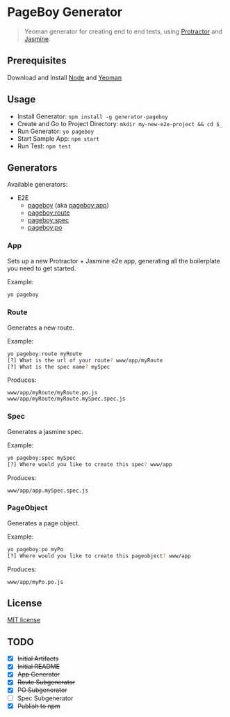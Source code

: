 # PageBoy Generator

> Yeoman generator for creating end to end tests, using [Protractor] and [Jasmine].

## Prerequisites
Download and Install [Node] and [Yeoman]

## Usage
- Install Generator: `npm install -g generator-pageboy`
- Create and Go to Project Directory: `mkdir my-new-e2e-project && cd $_`
- Run Generator: `yo pageboy`
- Start Sample App: `npm start`
- Run Test: `npm test`

## Generators

Available generators:

* E2E
    - [pageboy](#app) (aka [pageboy:app](#app))
    - [pageboy:route](#route)
    - [pageboy:spec](#spec)
    - [pageboy:po](#pageobject)

### App
Sets up a new Protractor + Jasmine e2e app, generating all the boilerplate you need to get started.

Example:
```bash
yo pageboy
```

### Route
Generates a new route.

Example:
```bash
yo pageboy:route myRoute
[?] What is the url of your route? www/app/myRoute
[?] What is the spec name? mySpec
```

Produces:

    www/app/myRoute/myRoute.po.js
    www/app/myRoute/myRoute.mySpec.spec.js

### Spec
Generates a jasmine spec.

Example:
```bash
yo pageboy:spec mySpec
[?] Where would you like to create this spec? www/app
```

Produces:

    www/app/app.mySpec.spec.js

### PageObject
Generates a page object.

Example:
```bash
yo pageboy:po myPo
[?] Where would you like to create this pageobject? www/app
```

Produces:

    www/app/myPo.po.js


## License

[MIT license](http://opensource.org/licenses/MIT)

## TODO

- [x] ~~Initial Artifacts~~
- [x] ~~Initial README~~
- [x] ~~App Generator~~
- [x] ~~Route Subgenerator~~
- [x] ~~PO Subgenerator~~
- [ ] Spec Subgenerator
- [x] ~~Publish to npm~~

[Protractor]:https://github.com/angular/protractor
[Jasmine]:http://jasmine.github.io/2.0/introduction.html
[Yeoman]:http://yeoman.io/
[npm]:https://github.com/npm/npm
[Node]:http://nodejs.org/download/